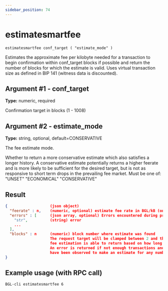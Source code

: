 ```yaml
---
sidebar_position: 74
---
```


# estimatesmartfee

`estimatesmartfee conf_target ( "estimate_mode" )`

Estimates the approximate fee per kilobyte needed for a transaction to begin confirmation within conf_target blocks if possible and return the number of blocks for which the estimate is valid. Uses virtual transaction size as defined in BIP 141 (witness data is discounted).

## Argument #1 - conf_target

**Type:** numeric, required

Confirmation target in blocks (1 - 1008)

## Argument #2 - estimate_mode

**Type:** string, optional, default=CONSERVATIVE

The fee estimate mode.

Whether to return a more conservative estimate which also satisfies a longer history. A conservative estimate potentially returns a higher feerate and is more likely to be sufficient for the desired target, but is not as responsive to short term drops in the prevailing fee market. Must be one of: "UNSET" "ECONOMICAL" "CONSERVATIVE"

## Result

```json
{                   (json object)
  "feerate" : n,    (numeric, optional) estimate fee rate in BGL/kB (only present if no errors were encountered)
  "errors" : [      (json array, optional) Errors encountered during processing (if there are any)
    "str",          (string) error
    ...
  ],
  "blocks" : n      (numeric) block number where estimate was found
                    The request target will be clamped between 2 and the highest target
                    fee estimation is able to return based on how long it has been running.
                    An error is returned if not enough transactions and blocks
                    have been observed to make an estimate for any number of blocks.
}
```

## Example usage (with RPC call)

```sh
BGL-cli estimatesmartfee 6
```
